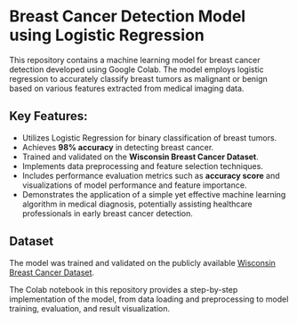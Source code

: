 # Breast Cancer Detection Model using Logistic Regression

This repository contains a machine learning model for breast cancer detection developed using Google Colab. The model employs logistic regression to accurately classify breast tumors as malignant or benign based on various features extracted from medical imaging data.


## Key Features:
- Utilizes Logistic Regression for binary classification of breast tumors.
- Achieves **98% accuracy** in detecting breast cancer.
- Trained and validated on the **Wisconsin Breast Cancer Dataset**.
- Implements data preprocessing and feature selection techniques.
- Includes performance evaluation metrics such as **accuracy score** and visualizations of model performance and feature importance.
- Demonstrates the application of a simple yet effective machine learning algorithm in medical diagnosis, potentially assisting healthcare professionals in early breast cancer detection.

## Dataset
The model was trained and validated on the publicly available [Wisconsin Breast Cancer Dataset](https://archive.ics.uci.edu/ml/datasets/Breast+Cancer+Wisconsin+(Diagnostic)).

The Colab notebook in this repository provides a step-by-step implementation of the model, from data loading and preprocessing to model training, evaluation, and result visualization.
